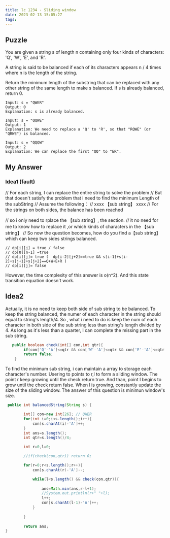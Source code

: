```yaml
---
title: lc 1234 - Sliding window
date: 2023-02-13 15:05:27
tags:
---
```


## Puzzle

You are given a string s of length n containing only four kinds of characters: 'Q', 'W', 'E', and 'R'.

A string is said to be balanced if each of its characters appears n / 4 times where n is the length of the string.

Return the minimum length of the substring that can be replaced with any other string of the same length to make s balanced. If s is already balanced, return 0.

```
Input: s = "QWER"
Output: 0
Explanation: s is already balanced.

Input: s = "QQWE"
Output: 1
Explanation: We need to replace a 'Q' to 'R', so that "RQWE" (or "QRWE") is balanced.

Input: s = "QQQW"
Output: 2
Explanation: We can replace the first "QQ" to "ER". 
```

## My Answer

### Idea1 (fault)

// For each string, I can replace the entire string to solve the problem
// But that doesn't satisfy the problem that i need to find the minimum Length of the subString
// Assume the following：
// xxxx 【sub string】 xxxx
// For the strings on both sides, the balance has been reached

// so i only need to  rplace the 【sub string】, the section.
// it no need for me to know how to replace it ,or which kinds of characters in the 【sub string】
// So now the question becomes, how do you find a【sub string】which can keep two sides strings balanced. 

```
// dp[i][j] = true / false
// dp[0][n-1] =true
// dp[i][j]= true (  dp[i-2][j+2]==true && s[i-1]+s[i-2]+s[j+1]+s[j+2]==Q+W+E+R )
// dp[i][j]= false 
```

However, the time complexity of this answer is o(n^2). And this state transition equation doesn't work.

## Idea2

Actually, it is no need to keep both side of sub string to be balanced. To keep the string balanced, the numer of each character in the string should equal to string's length/4. So , what i need to do is keep the num of each character in both side of the sub string less than string's length divided by 4.  As long as it's less than a quarter, I can complete the missing part in the sub string.

```java
   public boolean check(int[] con,int qtr){
        if(con['Q'-'A']<=qtr && con['W'-'A']<=qtr && con['E'-'A']<=qtr && con['R'-'A']<=qtr) return true;
        return false;
    }
```

To find the minimum sub string, i can maintain a array to storage each character's number. Usering to points to r,l to form a sliding window. The point r keep growing until the check return true. And than, point l begins to grow until the check return false. When l is growing, constantly update the size of the sliding window. The answer of this question is minimun window's size.

````java
 public int balancedString(String s) {

        int[] con=new int[26]; // QWER
        for(int i=0;i<s.length();i++){
            con[s.charAt(i)-'A']++;
        }
        int ans=s.length();
        int qtr=s.length()/4;

        int r=0,l=0;

        //if(check(con,qtr)) return 0;

        for(r=0;r<s.length();r++){
            con[s.charAt(r)-'A']--;

            while(l<s.length() && check(con,qtr)){
            
                ans=Math.min(ans,r-l+1);
                //System.out.println(r+" "+l);
                l++;
                con[s.charAt(l-1)-'A']++;
            }
            
        }
        
        return ans;
}
````





